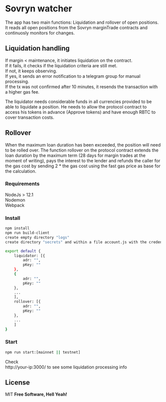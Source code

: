 # Sovryn watcher

The app has two main functions: Liquidation and rollover of open positions. 
It reads all open positions from the Sovryn marginTrade contracts and continuosly monitors for changes. 
  

## Liquidation handling
 
If margin < maintenance, it initiates liquidation on the contract.  
If it fails, it checks if the liquidation criteria are still met.    
If not, it keeps observing.  
If yes, it sends an error notification to a telegram group for manual processing.  
If the tx was not confirmed after 10 minutes, it resends the transaction with a higher gas fee.  

The liquidator needs considerable funds in all currencies provided to be able to liquidate a position. He needs to allow the protocol contract to access his tokens in advance (Approve tokens) and have enough RBTC to cover transaction costs.
  

## Rollover

When the maximum loan duration has been exceeded, the position will need to be rolled over.
The function rollover on the protocol contract extends the loan duration by the maximum term (28 days for margin trades at the moment of writing), pays the interest to the lender and refunds the caller for the gas cost by sending 2 * the gas cost using the fast gas price as base for the calculation.
 
  

### Requirements

NodeJs > 12.1  
Nodemon  
Webpack  


### Install

```sh
npm install
npm run build-client
create empty directory "logs"
create directory "secrets" and within a file account.js with the credentials of the liquidator and rollover wallets 

export default {
    liquidator: [{
        adr: "",
        pKey: ""
    },
    {
        adr: "",
        pKey: ""
    },
    ...
    ],
    rollover: [{
        adr: "",
        pKey: ""
    },
    ...
    ]
}
```


### Start

```sh
npm run start:[mainnet || testnet]
```
Check  
http://your-ip:3000/ to see some liquidation processing info



License
----

MIT
**Free Software, Hell Yeah!**
